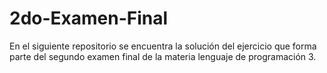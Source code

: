 # 2do-Examen-Final
En el siguiente repositorio se encuentra la solución del ejercicio que forma parte del segundo examen final de la materia lenguaje de programación 3.
